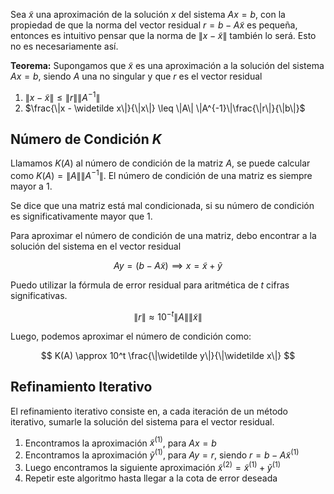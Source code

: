 Sea $\widetilde x$ una aproximación de la solución $x$ del sistema $Ax = b$, con la propiedad de que la norma del vector residual $r = b - A\widetilde x$ es pequeña, entonces es intuitivo pensar que la norma de $\| x - \widetilde x \|$ también lo será. Esto no es necesariamente así.

**Teorema:** Supongamos que $\widetilde x$ es una aproximación a la solución del sistema $Ax = b$, siendo $A$ una no singular y que $r$ es el vector residual

1. $\|x - \widetilde x\| \leq \|r\|\|A^{-1}\|$
2. $\frac{\|x - \widetilde x\|}{\|x\|} \leq \|A\| \|A^{-1}\|\frac{\|r\|}{\|b\|}$

## Número de Condición $K$

Llamamos $K(A)$ al número de condición de la matriz $A$, se puede calcular como $K(A) =\|A\|\|A^{-1}\|$. El número de condición de una matriz es siempre mayor a $1$.

Se dice que una matriz está mal condicionada, si su número de condición es significativamente mayor que $1$.

Para aproximar el número de condición de una matriz, debo encontrar a la solución del sistema en el vector residual

$$
Ay = (b - A\widetilde x) \implies x = \widetilde x + \widetilde y 
$$

Puedo utilizar la fórmula de error residual para aritmética de $t$ cifras significativas.

$$
\|r\| \approx 10^{-t}\|A\| \|\widetilde x\|
$$

Luego, podemos aproximar el número de condición como:

$$
K(A) \approx 10^t \frac{\|\widetilde y\|}{\|\widetilde x\|}
$$

## Refinamiento Iterativo

El refinamiento iterativo consiste en, a cada iteración de un método iterativo, sumarle la solución del sistema para el vector residual.

1. Encontramos la aproximación $\widetilde x^{(1)}$, para $Ax = b$
2. Encontramos la aproximación $\widetilde y^{(1)}$, para $Ay = r$, siendo $r = b-A\widetilde x^{(1)}$
3. Luego encontramos la siguiente aproximación $\widetilde x^{(2)} = \widetilde x^{(1)} + \widetilde y^{(1)}$
4. Repetir este algoritmo hasta llegar a la cota de error deseada
